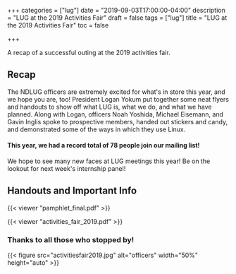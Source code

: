 +++
categories = ["lug"]
date = "2019-09-03T17:00:00-04:00"
description = "LUG at the 2019 Activities Fair"
draft = false
tags = ["lug"]
title = "LUG at the 2019 Activities Fair"
toc = false

+++

A recap of a successful outing at the 2019 activities fair.

<!--more-->

## Recap

The NDLUG officers are extremely excited for what's in store this year, and we
hope you are, too! President Logan Yokum put together some neat flyers and handouts
to show off what LUG is, what we do, and what we have planned.
Along with Logan, officers Noah Yoshida, Michael Eisemann, and Gavin Inglis spoke
to prospective members, handed out stickers and candy, and demonstrated some of the
ways in which they use Linux.

#### This year, we had a record total of 78 people join our mailing list!

We hope to see many new faces at LUG meetings this year! Be on the lookout for
next week's internship panel!

## Handouts and Important Info

{{< viewer "pamphlet_final.pdf" >}}


{{< viewer "activities_fair_2019.pdf" >}}


### Thanks to all those who stopped by!

{{< figure src="activitiesfair2019.jpg" alt="officers" width="50%" height="auto" >}}

